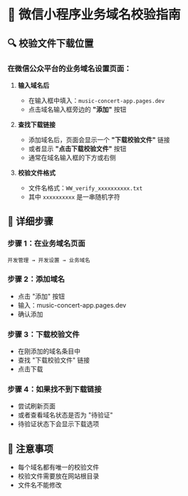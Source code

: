 # 📱 微信小程序业务域名校验指南

## 🔍 校验文件下载位置

### 在微信公众平台的业务域名设置页面：

1. **输入域名后**
   - 在输入框中填入：`music-concert-app.pages.dev`
   - 点击域名输入框旁边的 **"添加"** 按钮

2. **查找下载链接**
   - 添加域名后，页面会显示一个 **"下载校验文件"** 链接
   - 或者显示 **"点击下载校验文件"** 按钮
   - 通常在域名输入框的下方或右侧

3. **校验文件格式**
   - 文件名格式：`WW_verify_xxxxxxxxxx.txt`
   - 其中 `xxxxxxxxxx` 是一串随机字符

## 📝 详细步骤

### 步骤 1：在业务域名页面
```
开发管理 → 开发设置 → 业务域名
```

### 步骤 2：添加域名
- 点击 "添加" 按钮
- 输入：music-concert-app.pages.dev
- 确认添加

### 步骤 3：下载校验文件
- 在刚添加的域名条目中
- 查找 "下载校验文件" 链接
- 点击下载

### 步骤 4：如果找不到下载链接
- 尝试刷新页面
- 或者查看域名状态是否为 "待验证"
- 待验证状态下会显示下载选项

## 🚨 注意事项

- 每个域名都有唯一的校验文件
- 校验文件需要放在网站根目录
- 文件名不能修改